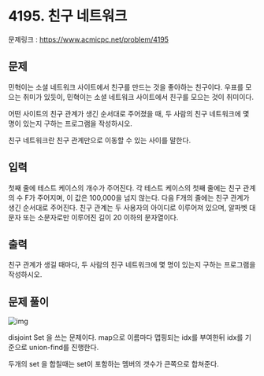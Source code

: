 # 4195. 친구 네트워크

문제링크 : https://www.acmicpc.net/problem/4195

## 문제

민혁이는 소셜 네트워크 사이트에서 친구를 만드는 것을 좋아하는 친구이다. 우표를 모으는 취미가 있듯이, 민혁이는 소셜 네트워크 사이트에서 친구를 모으는 것이 취미이다.

어떤 사이트의 친구 관계가 생긴 순서대로 주어졌을 때, 두 사람의 친구 네트워크에 몇 명이 있는지 구하는 프로그램을 작성하시오.

친구 네트워크란 친구 관계만으로 이동할 수 있는 사이를 말한다.

## 입력

첫째 줄에 테스트 케이스의 개수가 주어진다. 각 테스트 케이스의 첫째 줄에는 친구 관계의 수 F가 주어지며, 이 값은 100,000을 넘지 않는다. 다음 F개의 줄에는 친구 관계가 생긴 순서대로 주어진다. 친구 관계는 두 사용자의 아이디로 이루어져 있으며, 알파벳 대문자 또는 소문자로만 이루어진 길이 20 이하의 문자열이다.

## 출력

친구 관계가 생길 때마다, 두 사람의 친구 네트워크에 몇 명이 있는지 구하는 프로그램을 작성하시오.

## 문제 풀이



![img](https://k.kakaocdn.net/dn/b1GNmR/btqEDRE6INB/vwnuO2wvCUDYOD2ky8XKX0/img.png)



disjoint Set 을 쓰는 문제이다. map으로 이름마다 맵핑되는 idx를 부여한뒤 idx를 기준으로 union-find를 진행한다.

 

두개의 set 을 합칠때는 set이 포함하는 멤버의 갯수가 큰쪽으로 합쳐준다. 

 